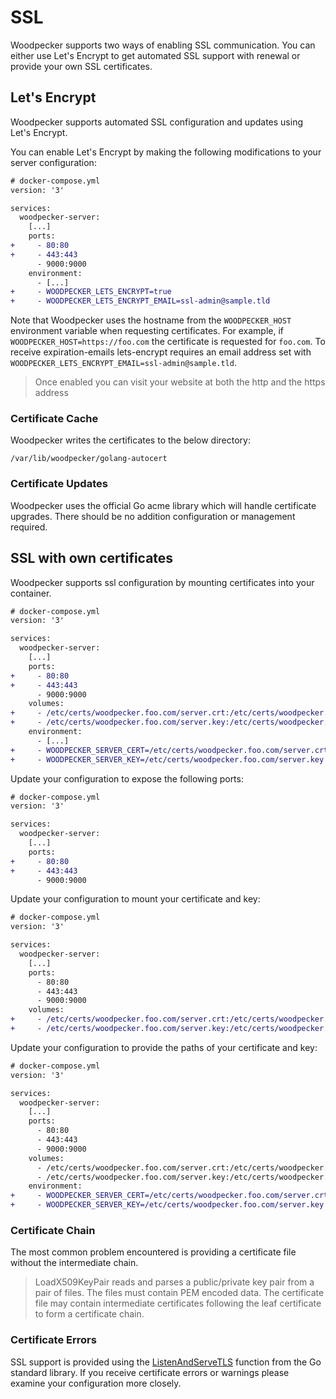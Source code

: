 # SSL

Woodpecker supports two ways of enabling SSL communication. You can either use Let's Encrypt to get automated SSL support with
renewal or provide your own SSL certificates.


## Let's Encrypt

Woodpecker supports automated SSL configuration and updates using Let's Encrypt.

You can enable Let's Encrypt by making the following modifications to your server configuration:

```diff
# docker-compose.yml
version: '3'

services:
  woodpecker-server:
    [...]
    ports:
+     - 80:80
+     - 443:443
      - 9000:9000
    environment:
      - [...]
+     - WOODPECKER_LETS_ENCRYPT=true
+     - WOODPECKER_LETS_ENCRYPT_EMAIL=ssl-admin@sample.tld
```

Note that Woodpecker uses the hostname from the `WOODPECKER_HOST` environment variable when requesting certificates. For example, if `WOODPECKER_HOST=https://foo.com` the certificate is requested for `foo.com`. To receive expiration-emails lets-encrypt requires an email address set with `WOODPECKER_LETS_ENCRYPT_EMAIL=ssl-admin@sample.tld`.

> Once enabled you can visit your website at both the http and the https address

### Certificate Cache

Woodpecker writes the certificates to the below directory:

```
/var/lib/woodpecker/golang-autocert
```

### Certificate Updates

Woodpecker uses the official Go acme library which will handle certificate upgrades. There should be no addition configuration or management required.

## SSL with own certificates

Woodpecker supports ssl configuration by mounting certificates into your container.

```diff
# docker-compose.yml
version: '3'

services:
  woodpecker-server:
    [...]
    ports:
+     - 80:80
+     - 443:443
      - 9000:9000
    volumes:
+     - /etc/certs/woodpecker.foo.com/server.crt:/etc/certs/woodpecker.foo.com/server.crt
+     - /etc/certs/woodpecker.foo.com/server.key:/etc/certs/woodpecker.foo.com/server.key
    environment:
      - [...]
+     - WOODPECKER_SERVER_CERT=/etc/certs/woodpecker.foo.com/server.crt
+     - WOODPECKER_SERVER_KEY=/etc/certs/woodpecker.foo.com/server.key
```

Update your configuration to expose the following ports:

```diff
# docker-compose.yml
version: '3'

services:
  woodpecker-server:
    [...]
    ports:
+     - 80:80
+     - 443:443
      - 9000:9000
```

Update your configuration to mount your certificate and key:

```diff
# docker-compose.yml
version: '3'

services:
  woodpecker-server:
    [...]
    ports:
      - 80:80
      - 443:443
      - 9000:9000
    volumes:
+     - /etc/certs/woodpecker.foo.com/server.crt:/etc/certs/woodpecker.foo.com/server.crt
+     - /etc/certs/woodpecker.foo.com/server.key:/etc/certs/woodpecker.foo.com/server.key
```

Update your configuration to provide the paths of your certificate and key:

```diff
# docker-compose.yml
version: '3'

services:
  woodpecker-server:
    [...]
    ports:
      - 80:80
      - 443:443
      - 9000:9000
    volumes:
      - /etc/certs/woodpecker.foo.com/server.crt:/etc/certs/woodpecker.foo.com/server.crt
      - /etc/certs/woodpecker.foo.com/server.key:/etc/certs/woodpecker.foo.com/server.key
    environment:
+     - WOODPECKER_SERVER_CERT=/etc/certs/woodpecker.foo.com/server.crt
+     - WOODPECKER_SERVER_KEY=/etc/certs/woodpecker.foo.com/server.key
```

### Certificate Chain

The most common problem encountered is providing a certificate file without the intermediate chain.

> LoadX509KeyPair reads and parses a public/private key pair from a pair of files. The files must contain PEM encoded data. The certificate file may contain intermediate certificates following the leaf certificate to form a certificate chain.

### Certificate Errors

SSL support is provided using the [ListenAndServeTLS](https://golang.org/pkg/net/http/#ListenAndServeTLS) function from the Go standard library. If you receive certificate errors or warnings please examine your configuration more closely.

